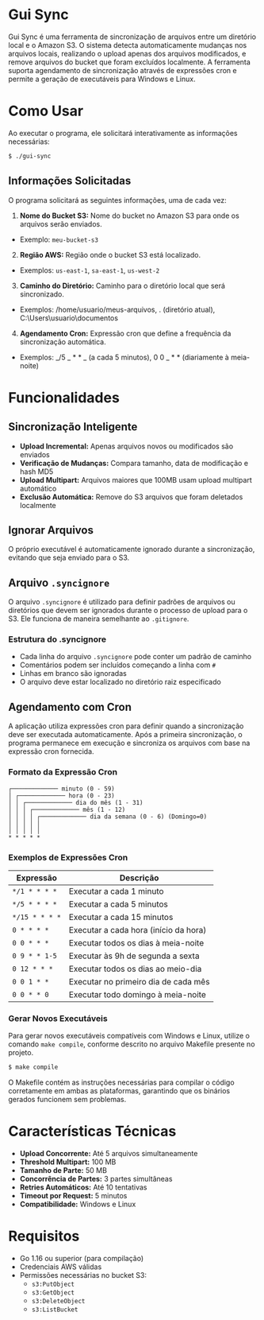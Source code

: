 # Gui Sync

Gui Sync é uma ferramenta de sincronização de arquivos entre um diretório local e o Amazon S3. O sistema detecta automaticamente mudanças nos arquivos locais, realizando o upload apenas dos arquivos modificados, e remove arquivos do bucket que foram excluídos localmente. A ferramenta suporta agendamento de sincronização através de expressões cron e permite a geração de executáveis para Windows e Linux.

# Como Usar

Ao executar o programa, ele solicitará interativamente as informações necessárias:

```bash
$ ./gui-sync
```

## Informações Solicitadas

O programa solicitará as seguintes informações, uma de cada vez:

1. **Nome do Bucket S3:** Nome do bucket no Amazon S3 para onde os arquivos serão enviados.

- Exemplo: `meu-bucket-s3`

2. **Região AWS:** Região onde o bucket S3 está localizado.

- Exemplos: `us-east-1`, `sa-east-1`, `us-west-2`

3. **Caminho do Diretório:** Caminho para o diretório local que será sincronizado.

- Exemplos: /home/usuario/meus-arquivos, . (diretório atual), C:\Users\usuario\documentos

4. **Agendamento Cron:** Expressão cron que define a frequência da sincronização automática.

- Exemplos: _/5 _ \* \* _ (a cada 5 minutos), 0 0 _ \* \* (diariamente à meia-noite)

# Funcionalidades

## Sincronização Inteligente

- **Upload Incremental:** Apenas arquivos novos ou modificados são enviados
- **Verificação de Mudanças:** Compara tamanho, data de modificação e hash MD5
- **Upload Multipart:** Arquivos maiores que 100MB usam upload multipart automático
- **Exclusão Automática:** Remove do S3 arquivos que foram deletados localmente

## Ignorar Arquivos

O próprio executável é automaticamente ignorado durante a sincronização, evitando que seja enviado para o S3.

## Arquivo `.syncignore`

O arquivo `.syncignore` é utilizado para definir padrões de arquivos ou diretórios que devem ser ignorados durante o processo de upload para o S3. Ele funciona de maneira semelhante ao `.gitignore`.

### Estrutura do .syncignore

- Cada linha do arquivo `.syncignore` pode conter um padrão de caminho
- Comentários podem ser incluídos começando a linha com `#`
- Linhas em branco são ignoradas
- O arquivo deve estar localizado no diretório raiz especificado

## Agendamento com Cron

A aplicação utiliza expressões cron para definir quando a sincronização deve ser executada automaticamente. Após a primeira sincronização, o programa permanece em execução e sincroniza os arquivos com base na expressão cron fornecida.

### Formato da Expressão Cron

```
┌───────────── minuto (0 - 59)
│ ┌───────────── hora (0 - 23)
│ │ ┌───────────── dia do mês (1 - 31)
│ │ │ ┌───────────── mês (1 - 12)
│ │ │ │ ┌───────────── dia da semana (0 - 6) (Domingo=0)
│ │ │ │ │
│ │ │ │ │
* * * * *
```

### Exemplos de Expressões Cron

| Expressão      | Descrição                             |
| -------------- | ------------------------------------- |
| `*/1 * * * *`  | Executar a cada 1 minuto              |
| `*/5 * * * *`  | Executar a cada 5 minutos             |
| `*/15 * * * *` | Executar a cada 15 minutos            |
| `0 * * * *`    | Executar a cada hora (início da hora) |
| `0 0 * * *`    | Executar todos os dias à meia-noite   |
| `0 9 * * 1-5`  | Executar às 9h de segunda a sexta     |
| `0 12 * * *`   | Executar todos os dias ao meio-dia    |
| `0 0 1 * *`    | Executar no primeiro dia de cada mês  |
| `0 0 * * 0`    | Executar todo domingo à meia-noite    |

### Gerar Novos Executáveis

Para gerar novos executáveis compatíveis com Windows e Linux, utilize o comando `make compile`, conforme descrito no arquivo Makefile presente no projeto.

```bash
$ make compile
```

O Makefile contém as instruções necessárias para compilar o código corretamente em ambas as plataformas, garantindo que os binários gerados funcionem sem problemas.

# Características Técnicas

- **Upload Concorrente:** Até 5 arquivos simultaneamente
- **Threshold Multipart:** 100 MB
- **Tamanho de Parte:** 50 MB
- **Concorrência de Partes:** 3 partes simultâneas
- **Retries Automáticos:** Até 10 tentativas
- **Timeout por Request:** 5 minutos
- **Compatibilidade:** Windows e Linux

# Requisitos

- Go 1.16 ou superior (para compilação)
- Credenciais AWS válidas
- Permissões necessárias no bucket S3:
  - `s3:PutObject`
  - `s3:GetObject`
  - `s3:DeleteObject`
  - `s3:ListBucket`

